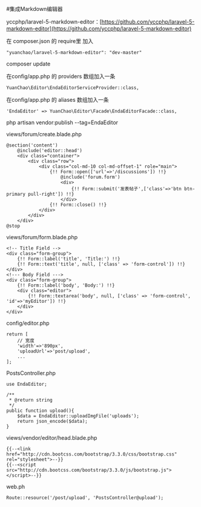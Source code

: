 #集成Markdown编辑器

yccphp/laravel-5-markdown-editor：[https://github.com/yccphp/laravel-5-markdown-editor](https://github.com/yccphp/laravel-5-markdown-editor)  

在 composer.json 的 require里 加入
```
"yuanchao/laravel-5-markdown-editor": "dev-master"
```

composer update

在config/app.php 的 providers 数组加入一条
```
YuanChao\Editor\EndaEditorServiceProvider::class,
```

在config/app.php 的 aliases 数组加入一条
```
'EndaEditor' => YuanChao\Editor\Facade\EndaEditorFacade::class,
```

php artisan vendor:publish --tag=EndaEditor

views/forum/create.blade.php
```
@section('content')
    @include('editor::head')
    <div class="container">
        <div class="row">
            <div class="col-md-10 col-md-offset-1" role="main">
                {!! Form::open(['url'=>'/discussions']) !!}
                    @include('forum.form')
                    <div>
                        {!! Form::submit('发表帖子',['class'=>'btn btn-primary pull-right']) !!}
                    </div>
                {!! Form::close() !!}
            </div>
        </div>
    </div>
@stop
```

views/forum/form.blade.php
```
<!-- Title Field -->
<div class="form-group">
    {!! Form::label('title', 'Title:') !!}
    {!! Form::text('title', null, ['class' => 'form-control']) !!}
</div>
<!--- Body Field --->
<div class="form-group">
    {!! Form::label('body', 'Body:') !!}
    <div class="editor">
        {!! Form::textarea('body', null, ['class' => 'form-control', 'id'=>'myEditor']) !!}
    </div>
</div>
```

config/editor.php
```
return [
    // 宽度
    'width'=>'890px',
    'uploadUrl'=>'post/upload',
    ...
];
```

PostsController.php
```
use EndaEditor;

/**
 * @return string
 */
public function upload(){
    $data = EndaEditor::uploadImgFile('uploads');
    return json_encode($data);
}
```

views/vendor/editor/head.blade.php
```
{{--<link href="http://cdn.bootcss.com/bootstrap/3.3.0/css/bootstrap.css" rel="stylesheet">--}}
{{--<script src="http://cdn.bootcss.com/bootstrap/3.3.0/js/bootstrap.js"></script>--}}
```

web.ph
```
Route::resource('/post/upload', 'PostsController@upload');
```



